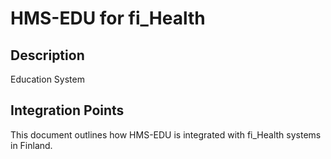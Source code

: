 # HMS-EDU for fi_Health

## Description

Education System

## Integration Points

This document outlines how HMS-EDU is integrated with fi_Health systems in Finland.
